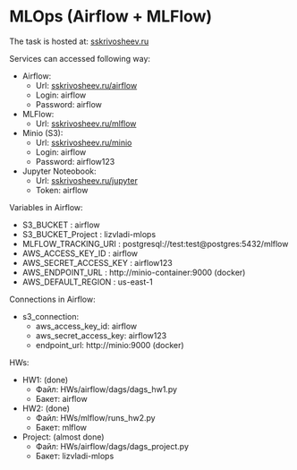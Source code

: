 # MLOps (Airflow + MLFlow)

The task is hosted at: [sskrivosheev.ru](http://sskrivosheev.ru/)

Services can accessed following way:
- Airflow:  
    * Url:          [sskrivosheev.ru/airflow](http://sskrivosheev.ru/airflow)
    * Login:        airflow
    * Password:     airflow
- MLFlow:  
    * Url:          [sskrivosheev.ru/mlflow](http://sskrivosheev.ru/mlflow)
- Minio (S3):  
    * Url:          [sskrivosheev.ru/minio](http://sskrivosheev.ru/minio)
    * Login:        airflow
    * Password:     airflow123
- Jupyter Noteobook:
    * Url:          [sskrivosheev.ru/jupyter](http://sskrivosheev.ru/jupyter)
    * Token:        airflow

Variables in Airflow:
- S3_BUCKET :               airflow
- S3_BUCKET_Project :       lizvladi-mlops
- MLFLOW_TRACKING_URI :     postgresql://test:test@postgres:5432/mlflow
- AWS_ACCESS_KEY_ID :       airflow
- AWS_SECRET_ACCESS_KEY :   airflow123
- AWS_ENDPOINT_URL :        http://minio-container:9000 (docker)
- AWS_DEFAULT_REGION :      us-east-1

Connections in Airflow:
- s3_connection:  
    * aws_access_key_id:        airflow
    * aws_secret_access_key:    airflow123
    * endpoint_url:             http://minio:9000 (docker)

HWs:
- HW1: (done)      
    - Файл: HWs/airflow/dags/dags_hw1.py
    - Бакет: airflow
- HW2: (done)      
    - Файл: HWs/mlflow/runs_hw2.py
    - Бакет: mlflow
- Project: (almost done)  
    - Файл: HWs/airflow/dags/dags_project.py
    - Бакет: lizvladi-mlops
